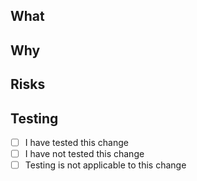 ## What
<!-- Please outline what you are doing. -->


## Why
<!-- Please outline why you are doing it. -->


## Risks
<!-- 
Please replace this text with any risks associated with the PR and what you have done to mitigate them.
If not applicable please indicate with N/A
-->


## Testing
<!-- Please tick the action you have taken. -->
- [ ] I have tested this change
- [ ] I have not tested this change
- [ ] Testing is not applicable to this change